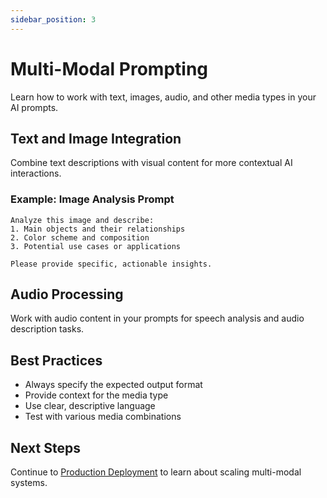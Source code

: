 ```yaml
---
sidebar_position: 3
---
```


# Multi-Modal Prompting

Learn how to work with text, images, audio, and other media types in your AI prompts.

## Text and Image Integration

Combine text descriptions with visual content for more contextual AI interactions.

### Example: Image Analysis Prompt

```
Analyze this image and describe:
1. Main objects and their relationships
2. Color scheme and composition
3. Potential use cases or applications

Please provide specific, actionable insights.
```

## Audio Processing

Work with audio content in your prompts for speech analysis and audio description tasks.

## Best Practices

- Always specify the expected output format
- Provide context for the media type
- Use clear, descriptive language
- Test with various media combinations

## Next Steps

Continue to [Production Deployment](../best-practices/production-deployment) to learn about scaling multi-modal systems.